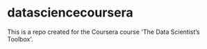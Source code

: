 datasciencecoursera
===================

This is a repo created for the Coursera course 'The Data Scientist’s Toolbox'.

